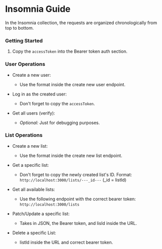 # Insomnia Guide

In the Insomnia collection, the requests are organized chronologically from top to bottom.

### Getting Started
1. Copy the `accessToken` into the Bearer token auth section.

### User Operations
- Create a new user:
  - Use the format inside the create new user endpoint.

- Log in as the created user:
  - Don't forget to copy the `accessToken`.

- Get all users (verify):
  - *Optional:* Just for debugging purposes.

### List Operations
- Create a new list:
  - Use the format inside the create new list endpoint.

- Get a specific list:
  - Don't forget to copy the newly created list's ID. Format: `http://localhost:3000/lists/---_id---` (_id = listId)

- Get all available lists:
  - Use the following endpoint with the correct bearer token: `http://localhost:3000/lists`

- Patch/Update a specific list:
  - Takes in JSON, the Bearer token, and lisId inside the URL.

- Delete a specific List:
  - listId inside the URL and correct bearer token.
